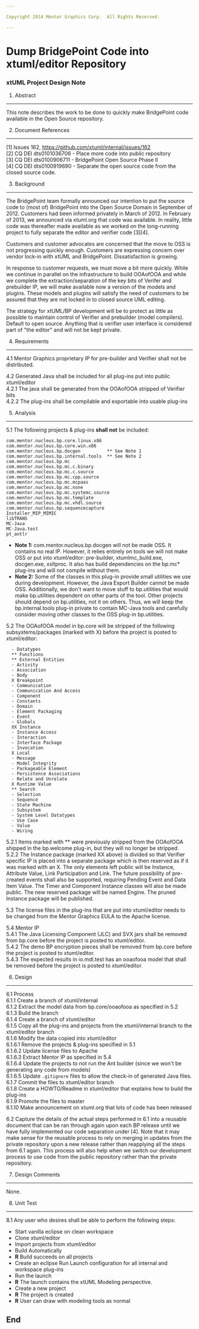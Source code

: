 ```yaml
---

Copyright 2014 Mentor Graphics Corp.  All Rights Reserved.

---
```


# Dump BridgePoint Code into xtuml/editor Repository
### xtUML Project Design Note



1. Abstract
-----------
This note describes the work to be done to quickly make BridgePoint code available
in the Open Source repository.  

2. Document References
----------------------
[1] Issues 162, https://github.com/xtuml/internal/issues/162  
[2] CQ DEI dts0101036706 - Place more code into public repository  
[3] CQ DEI dts0100906711 - BridgePoint Open Source Phase II   
[4] CQ DEI dts0100919690 - Separate the open source code from the closed source code.  

3. Background
-------------
The BridgePoint team formally announced our intention to put the source code to
(most of) BridgePoint into the Open Source Domain in September of 2012.  Customers
had been informed privately in March of 2012.  In 
February of 2013, we announced via xtuml.org that code was available.  In reality,
little code was thereafter made available as we worked on the long-running project
to fully separate the editor and verifier code [3][4].  

Customers and customer advocates are concerned that the move to OSS is not
progressing quickly enough.  Customers are expressing concern over vendor
lock-in with xtUML and BridgePoint.  Dissatisfaction is growing.

In response to customer requests, we must move a bit more quickly.  While we
continue in parallel on the infrastructure to build OOAofOOA and while we
complete the extraction/separation of the key bits of Verifer and prebuilder
IP, we will make available now a version of the models and plugins.  These
models and plugins will satisfy the need of customers to be assured that
they are not locked in to closed source UML editing.

The strategy for xtUML/BP development will be to protect as little as
possible to maintain control of Verifier and prebuilder (model compilers).
Default to open source.  Anything that is verifier user interface is considered 
part of "the editor" and will not be kept private.

4. Requirements
---------------
4.1  Mentor Graphics proprietary IP for pre-builder and Verifier shall not be distributed.  
  
4.2  Generated Java shall be included for all plug-ins put into public xtuml/editor  
4.2.1  The java shall be generated from the OOAofOOA stripped of Verifier bits  
4.2.2  The plug-ins shall be compilable and exportable into usable plug-ins    
  
5. Analysis
-----------
5.1  The following projects & plug-ins __shall not__ be included:  
```
com.mentor.nucleus.bp.core.linux.x86
com.mentor.nucleus.bp.core.win.x86
com.mentor.nucleus.bp.docgen          ** See Note 1
com.mentor.nucleus.bp.internal.tools  ** See Note 2
com.mentor.nucleus.bp.mc
com.mentor.nucleus.bp.mc.c.binary
com.mentor.nucleus.bp.mc.c.source
com.mentor.nucleus.bp.mc.cpp.source
com.mentor.nucleus.bp.mc.mcpaas
com.mentor.nucleus.bp.mc.none         
com.mentor.nucleus.bp.mc.systemc.source
com.mentor.nucleus.bp.mc.template
com.mentor.nucleus.bp.mc.vhdl.source
com.mentor.nucleus.bp.sequencecapture
Installer_MIP_MIMIC
libTRANS
MC-Java
MC-Java.test
pt_antlr
```
  - __Note 1:__ com.mentor.nucleus.bp.docgen will not be made OSS.  It contains no real IP. However, 
  it relies entirely on tools we will not make OSS or put into xtuml/editor: pre-builder, xtumlmc_build.exe, docgen.exe, xsltproc.  It also has build dependencies on the bp.mc* plug-ins and will not compile without them.  
  - __Note 2:__ Some of the classes in this plug-in provide small utilities we use during development.
  However, the Java Export Builder cannot be made OSS.  Additionally, we don't want to move stuff to bp.utilities
  that would make bp.utilities dependent on other parts of the tool.  Other projects should depend on bp.utilities, 
  not it on others.  Thus, we will keep the bp.internal.tools plug-in private to contain MC-Java tools and 
  carefully consider moving other classes to the OSS plug-in bp.utilities.

5.2  The OOAofOOA model in bp.core will be stripped of the following subsystems/packages
  (marked with X) before the project is posted to xtuml/editor:
```
  - Datatypes
  ** Functions
  ** External Entities
  - Activity
  - Association
  - Body
  X Breakpoint
  - Communication
  - Communication And Access
  - Component
  - Constants
  - Domain
  - Element Packaging
  - Event
  - Globals
  XX Instance
  - Instance Access
  - Interaction
  - Interface Package
  - Invocation
  X Local
  - Message
  - Model Integrity
  - Packageable Element
  - Persistence Associations
  - Relate and Unrelate
  X Runtime Value
  ** Search
  - Selection
  - Sequence
  - State Machine
  - Subsystem
  - System Level Datatypes
  - Use Case
  - Value
  - Wiring
```  
5.2.1  Items marked with ** were previously stripped from the OOAofOOA shipped
  in the bp.welcome plug-in, but they will no longer be stripped.  
5.2.2  The Instance package (marked XX above) is divided so that Verifier specific
  IP is placed into a separate package which is then reserved as if it was marked
  with an X. The only elements left public will be Instance, Attribute Value, Link
  Participation and Link. The future possibility of pre-created events shall also
  be supported, requiring Pending Event and Data Item Value. The Timer and
  Component Instance classes will also be made public. The new reserved
  package will be named Engine. The pruned Instance package will be published.  

5.3  The license files in the plug-ins that are put into xtuml/editor needs to be
  changed from the Mentor Graphics EULA to the Apache license.    
  
5.4 Mentor IP   
5.4.1 The Java Licensing Component (JLC) and SVX jars shall be removed from bp.core
  before the project is posted to xtuml/editor.    
5.4.2 The demo BP encryption pieces shall be removed from bp.core before the project 
  is posted to xtuml/editor.   
5.4.3 The expected results in io.mdl.test has an ooaofooa model that shall be removed 
  before the project is posted to xtuml/editor.  
  

6. Design
---------
6.1  Process  
6.1.1  Create a branch of xtuml/internal  
6.1.2  Extract  the model data from bp.core/ooaofooa as specified in 5.2  
6.1.3  Build the branch  
6.1.4  Create a branch of xtuml/editor  
6.1.5  Copy all the plug-ins and projects from the xtuml/internal branch to the xtuml/editor branch  
6.1.6  Modify the data copied into xtuml/editor    
6.1.6.1  Remove the projects & plug-ins specified in 5.1    
6.1.6.2  Update license files to Apache  
6.1.6.3  Extract Mentor IP as specified in 5.4  
6.1.6.4  Update the projects to not run the Ant builder (since we won't be generating any code from models)  
6.1.6.5  Update ```.gitignore``` files to allow the check-in of generated Java files.  
6.1.7  Commit the files to xtuml/editor branch  
6.1.8  Create a HOWTO/Readme in xtuml/editor that explains how to build the plug-ins  
6.1.9  Promote the files to master  
6.1.10  Make announcement on xtuml.org that lots of code has been released  

6.2  Capture the details of the actual steps performed in 6.1 into a reusable 
  document that can be ran through again upon each BP release until we have fully
  implemented our code separation under [4].  Note that it may make sense for the 
  reusable process to rely on merging in updates from the private repository 
  upon a new release rather than reapplying all the steps from 6.1 again.  This
  process will also help when we switch our development process to use code from
  the public repository rather than the private repository.    
  
7. Design Comments
------------------
None.

8. Unit Test
------------
8.1  Any user who desires shall be able to perform the following steps:  
  - Start vanilla eclipse on clean workspace
  - Clone xtuml/editor
  - Import projects from xtuml/editor
  - Build Automatically
  - __R__ Build succeeds on all projects
  - Create an eclipse Run Launch configuration for all internal and workspace plug-ins
  - Run the launch
  - __R__ The launch contains the xtUML Modeling perspective.  
  - Create a new project
  - __R__ The project is created
  - __R__ User can draw with modeling tools as normal


End
---

